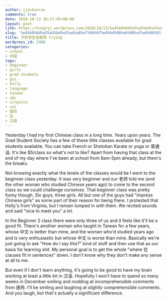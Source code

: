 ```yaml
---
author: jjackunrau
comments: true
date: 2010-10-13 16:27:05+00:00
layout: post
link: https://hungryj.wordpress.com/2010/10/13/%e4%b8%8d%e5%a5%bd%e5%ad%a6%e7%94%9f%e4%bd%86%e6%98%af%e6%88%91-trying/
slug: '%e4%b8%8d%e5%a5%bd%e5%ad%a6%e7%94%9f%e4%bd%86%e6%98%af%e6%88%91-trying'
title: 不好学生但是我 trying
wordpress_id: 2488
categories:
- school
- 中国
tags:
- beginner
- girls
- grad students
- gss
- holly
- language
- taiwan
- ubc
- virginia
- zai
- 唐玲
- 在
- 汉语
---
```


Yesterday I had my first Chinese class in a long time. Years upon years. The Grad Student Society has a few of these little classes available for grad students available. You can take French or Shotokan Karate or yoga or 普通话. It's like $5/class so what's not to like? Apart from having that class at the end of my day where I've been at school from 8am-5pm already, but them's the breaks.

Not knowing exactly what the levels of the classes would be I went to the beginner class yesterday. It was very beginner and our 老师 told me (and the other woman who studied Chinese years ago) to come to the second class so we could challenge ourselves. That beginner class was pretty funny though. Six guys, three girls. All but one of the guys had "impress Chinese girls" as some part of their reason for being there. I protested that Holly's from Virginia, but I remain lumped in with them. We recited sounds and said "nice to meet you" a lot.

In the Beginner 2 class there were only three of us and it feels like it'll be a good fit. There's another woman who taught in Taiwan for a few years, whose 中文 is better than mine, and the woman who'd studied years ago and is very enthusiastic but whose 中文 is worse than mine. Basically we're just going to ask "How do I say this?" kind of stuff and then use that as our basis for learning shit. My personal goal is to get the whole "where 在 clauses fit in sentences" down. I don't know why they don't make any sense at all to me.

But even if I don't learn anything, it's going to be good to have my brain working at least a little bit in 汉语. Hopefully I won't have to spend so many weeks in December smiling and nodding at incomprehensible comments from 唐玲. I'll be smiling and laughing at _slightly_ comprehensible comments. And you laugh, but that's actually a significant difference. 
